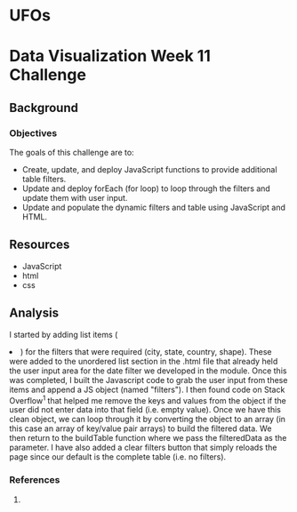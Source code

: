 # UFOs

# Data Visualization Week 11 Challenge

## Background

### Objectives
The goals of this challenge are to:

* Create, update, and deploy JavaScript functions to provide additional table filters.
* Update and deploy forEach (for loop) to loop through the filters and update them with user input.
* Update and populate the dynamic filters and table using JavaScript and HTML.

## Resources
* JavaScript
* html
* css

## Analysis
I started by adding list items (<li>) for the filters that were required (city, state, country, shape).  These were added to the unordered list section in the .html file that already held the user input area for the date filter we developed in the module.  Once this was completed, I built the Javascript code to grab the user input from these items and append a JS object (named "filters").  I then found code on Stack Overflow<sup>1</sup> that helped me remove the keys and values from the object if the user did not enter data into that field (i.e. empty value).  Once we have this clean object, we can loop through it by converting the object to an array (in this case an array of key/value pair arrays) to build the filtered data.  We then return to the buildTable function where we pass the filteredData as the parameter.  I have also added a clear filters button that simply reloads the page since our default is the complete table (i.e. no filters).  

### References
1. [](https://stackoverflow.com/questions/25421233/javascript-removing-undefined-fields-from-an-object)
